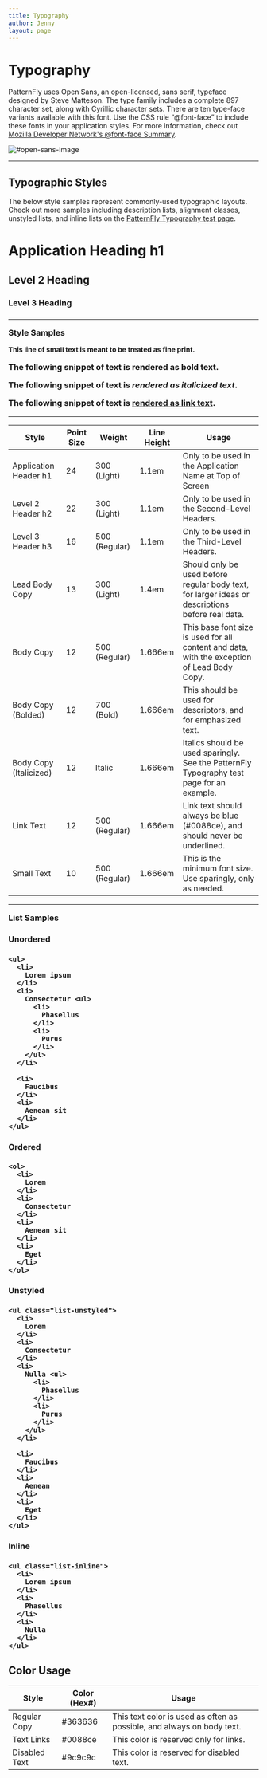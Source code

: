 ```yaml
---
title: Typography
author: Jenny
layout: page
---
```

# Typography

PatternFly uses Open Sans, an open-licensed, sans serif, typeface designed by Steve Matteson. The type family includes a complete 897 character set, along with Cyrillic character sets. There are ten type-face variants available with this font. Use the CSS rule “@font-face” to include these fonts in your application styles. For more information, check out [Mozilla Developer Network's @font-face Summary](https://developer.mozilla.org/en-US/docs/Web/CSS/@font-face).

![#open-sans-image](img/open-sans-image.png)
___

## Typographic Styles

The below style samples represent commonly-used typographic layouts. Check out more samples including description lists, alignment classes, unstyled lists, and inline lists on the [PatternFly Typography test page](https://rawgit.com/patternfly/patternfly/master-dist/dist/tests/typography-2.html).

<h1> Application Heading h1</h1>

<h2> Level 2 Heading </h2>

<h3> Level 3 Heading <h3>

<hr />

<b id="style-samples">Style Samples</b>

<p>
</p><section>

<small>This line of small text is meant to be treated as fine print.</small>

<p>
</p>

<p>
  The following snippet of text is <strong>rendered as bold text</strong>.
</p>

<p>
  The following snippet of text is <em>rendered as italicized text</em>.
</p>

<p>
  The following snippet of text is <a href="#">rendered as link text</a>.
</p></section>

<hr />

| Style                  | Point Size | Weight        | Line Height | Usage                                                                                            |
|------------------------|------------|---------------|-------------|--------------------------------------------------------------------------------------------------|
| Application Header h1  | 24         | 300 (Light)   | 1.1em       | Only to be used in the Application Name at Top of Screen                                         |
| Level 2 Header h2      | 22         | 300 (Light)   | 1.1em       | Only to be used in the Second-Level Headers.                                                     |
| Level 3 Header h3      | 16         | 500 (Regular) | 1.1em       | Only to be used in the Third-Level Headers.                                                      |
| Lead Body Copy         | 13         | 300 (Light)   | 1.4em       | Should only be used before regular body text, for larger ideas or descriptions before real data. |
| Body Copy              | 12         | 500 (Regular) | 1.666em     | This base font size is used for all content and data, with the exception of Lead Body Copy.      |
| Body Copy (Bolded)     | 12         | 700 (Bold)    | 1.666em     | This should be used for descriptors, and for emphasized text.                                    |
| Body Copy (Italicized) | 12         | Italic        | 1.666em     | Italics should be used sparingly. See the PatternFly Typography test page for an example.        |
| Link Text              | 12         | 500 (Regular) | 1.666em     | Link text should always be blue (#0088ce), and should never be underlined.                       |
| Small Text             | 10         | 500 (Regular) | 1.666em     | This is the minimum font size. Use sparingly, only as needed.                                                                   |
___

<b>List Samples</b> <section>

<div class="row">
  <div class="col-sm-6 col-md-3">
    <h4>
      Unordered
    </h4>

    <ul>
      <li>
        Lorem ipsum
      </li>
      <li>
        Consectetur <ul>
          <li>
            Phasellus
          </li>
          <li>
            Purus
          </li>
        </ul>
      </li>

      <li>
        Faucibus
      </li>
      <li>
        Aenean sit
      </li>
    </ul>
  </div>

  <!-- /col -->

  <div class="col-sm-6 col-md-3">
    <h4>
      Ordered
    </h4>

    <ol>
      <li>
        Lorem
      </li>
      <li>
        Consectetur
      </li>
      <li>
        Aenean sit
      </li>
      <li>
        Eget
      </li>
    </ol>
  </div>

  <!-- /col -->

  <div class="clearfix visible-sm">
  </div>

  <div class="col-sm-6 col-md-3">
    <h4>
      Unstyled
    </h4>

    <ul class="list-unstyled">
      <li>
        Lorem
      </li>
      <li>
        Consectetur
      </li>
      <li>
        Nulla <ul>
          <li>
            Phasellus
          </li>
          <li>
            Purus
          </li>
        </ul>
      </li>

      <li>
        Faucibus
      </li>
      <li>
        Aenean
      </li>
      <li>
        Eget
      </li>
    </ul>
  </div>

  <!-- /col -->

  <div class="col-sm-6 col-md-3">
    <h4>
      Inline
    </h4>

    <ul class="list-inline">
      <li>
        Lorem ipsum
      </li>
      <li>
        Phasellus
      </li>
      <li>
        Nulla
      </li>
    </ul>
  </div>

  <!-- /col -->
</div>

<!-- /row --></section>
</div>

## Color Usage

| Style 	| Color (Hex#) 	| Usage 	|
|---------------	|--------------	|------------------------------------------------------------------------	|
| Regular Copy 	| #363636 	| This text color is used as often as possible, and always on body text. 	|
| Text Links 	| #0088ce 	| This color is reserved only for links. 	|
| Disabled Text 	| #9c9c9c 	| This color is reserved for disabled text. 	|
